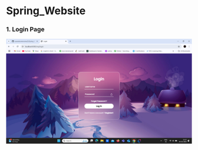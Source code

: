 # Spring_Website
### 1. Login Page
![image](https://github.com/sauravkumarverma25/Spring_Website_page/blob/main/Screenshot%20(237).png)

